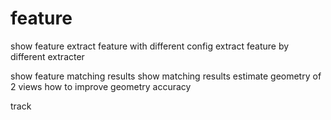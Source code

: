 

# feature

show feature
    extract feature with different config
    extract feature by different extracter

show feature matching results
    show matching results
    estimate geometry of 2 views
    how to improve geometry accuracy

track
    